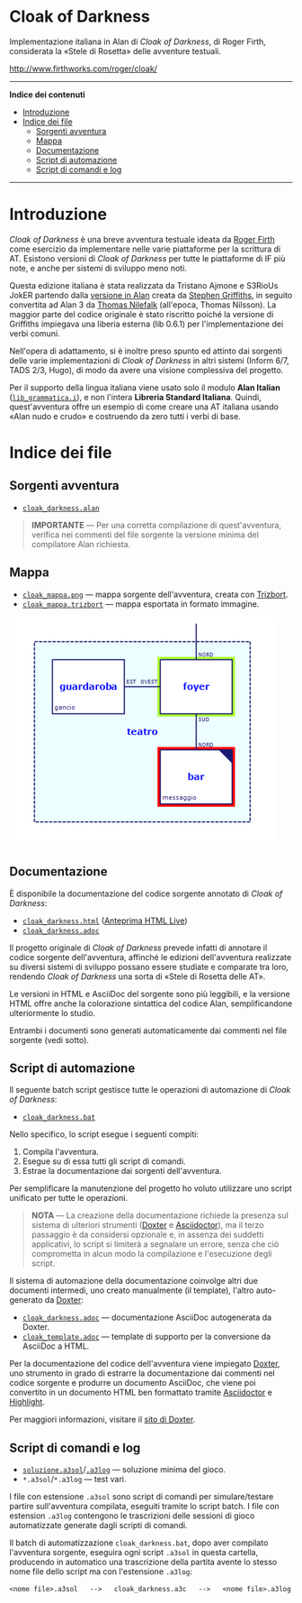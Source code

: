 # Cloak of Darkness

Implementazione italiana in Alan di _Cloak of Darkness_, di Roger Firth, considerata la «Stele di Rosetta» delle avventure testuali.

http://www.firthworks.com/roger/cloak/

-----

**Indice dei contenuti**

<!-- MarkdownTOC autolink="true" bracket="round" autoanchor="false" lowercase="only_ascii" uri_encoding="true" levels="1,2,3" -->

- [Introduzione](#introduzione)
- [Indice dei file](#indice-dei-file)
    - [Sorgenti avventura](#sorgenti-avventura)
    - [Mappa](#mappa)
    - [Documentazione](#documentazione)
    - [Script di automazione](#script-di-automazione)
    - [Script di comandi e log](#script-di-comandi-e-log)

<!-- /MarkdownTOC -->

-----


# Introduzione

_Cloak of Darkness_ è una breve avventura testuale ideata da [Roger Firth] come esercizio da implementare nelle varie piattaforme per la scrittura di AT. Esistono versioni di _Cloak of Darkness_ per tutte le piattaforme di IF più note, e anche per sistemi di sviluppo meno noti.

Questa edizione italiana è stata realizzata da Tristano Ajmone e S3RioUs JokER partendo dalla [versione in Alan] creata da [Stephen Griffiths], in seguito convertita ad Alan 3 da [Thomas Nilefalk]  (all'epoca, Thomas Nilsson). La maggior parte del codice originale è stato riscritto poiché la versione di Griffiths impiegava una liberia esterna (lib 0.6.1) per l'implementazione dei verbi comuni.

Nell'opera di adattamento, si è inoltre preso spunto ed attinto dai sorgenti delle varie implementazioni di _Cloak of Darkness_ in altri sistemi (Inform 6/7, TADS 2/3, Hugo), di modo da avere una visione complessiva del progetto.

Per il supporto della lingua italiana viene usato solo il modulo __Alan Italian__ ([`lib_grammatica.i`][lib_grammatica]), e non l'intera __Libreria Standard Italiana__. Quindi, quest'avventura offre un esempio di come creare una AT italiana usando «Alan nudo e crudo» e costruendo da zero tutti i verbi di base.



# Indice dei file

## Sorgenti avventura

- [`cloak_darkness.alan`](./cloak_darkness.alan)

> __IMPORTANTE__ — Per una corretta compilazione di quest'avventura, verifica nei commenti del file sorgente la versione minima del compilatore Alan richiesta.

## Mappa

- [`cloak_mappa.png`](./cloak_mappa.png) — mappa sorgente dell'avventura, creata con [Trizbort].
- [`cloak_mappa.trizbort`](./cloak_mappa.trizbort) — mappa esportata in formato immagine.

![anteprima mappa](./cloak_mappa.png "Mappa di Cloak of Darkness")


## Documentazione

È disponibile la documentazione del codice sorgente annotato di _Cloak of Darkness_:

- [`cloak_darkness.html`](./cloak_darkness.html) ([Anteprima HTML Live])
- [`cloak_darkness.adoc`](./cloak_darkness.adoc)

[Anteprima HTML Live]: http://htmlpreview.github.io/?https://github.com/tajmone/Alan3-Italian/blob/master/demo/cloak/cloak_darkness.html "Vedi il documento HTML tramite GitHub & BitBucket HTML Preview"

Il progetto originale di _Cloak of Darkness_ prevede infatti di annotare il codice sorgente dell'avventura, affinché le edizioni dell'avventura realizzate su diversi sistemi di sviluppo possano essere studiate e comparate tra loro, rendendo _Cloak of Darkness_ una sorta di «Stele di Rosetta delle AT».

Le versioni in HTML e AsciiDoc del sorgente sono più leggibili, e la versione HTML offre anche la colorazione sintattica del codice Alan, semplificandone ulteriormente lo studio.

Entrambi i documenti sono generati automaticamente dai commenti nel file sorgente (vedi sotto).

## Script di automazione

Il seguente batch script gestisce tutte le operazioni di automazione di _Cloak of Darkness_:

- [`cloak_darkness.bat`](./cloak_darkness.bat)

Nello specifico, lo script esegue i seguenti compiti:

1. Compila l'avventura.
2. Esegue su di essa tutti gli script di comandi.
3. Estrae la documentazione dai sorgenti dell'avventura.

Per semplificare la manutenzione del progetto ho voluto utilizzare uno script unificato per tutte le operazioni. 

> __NOTA__ — La creazione della documentazione richiede la presenza sul sistema di ulteriori strumenti ([Doxter] e [Asciidoctor]), ma il terzo passaggio è da considersi opzionale e, in assenza dei suddetti applicativi, lo script si limiterà a segnalare un errore, senza che ciò comprometta in alcun modo la compilazione e l'esecuzione degli script.

Il sistema di automazione della documentazione coinvolge altri due documenti intermedi, uno creato manualmente (il template), l'altro auto-generato da [Doxter]:

- [`cloak_darkness.adoc`](./cloak_darkness.adoc) — documentazione AsciiDoc autogenerata da Doxter.
- [`cloak_template.adoc`](./cloak_template.adoc) — template di supporto per la conversione da AsciiDoc a HTML.

Per la documentazione del codice dell'avventura viene impiegato [Doxter], uno strumento in grado di estrarre la documentazione dai commenti nel codice sorgente e produrre un documento AsciiDoc, che viene poi convertito in un documento HTML ben formattato tramite [Asciidoctor] e [Highlight]. 

Per maggiori informazioni, visitare il [sito di Doxter].

## Script di comandi e log

- [`soluzione.a3sol`](./soluzione.a3sol)/[`.a3log`](./soluzione.a3log) — soluzione minima del gioco.
- `*.a3sol`/`*.a3log` — test vari.


I file con estensione `.a3sol` sono script di comandi per simulare/testare partire sull'avventura compilata, eseguiti tramite lo script batch. I file con estension `.a3log` contengono le trascrizioni delle sessioni di gioco automatizzate generate dagli scripti di comandi.

Il batch di automatizzazione `cloak_darkness.bat`, dopo aver compilato l'avventura sorgente, eseguira ogni script `.a3sol` in questa cartella, producendo in automatico una trascrizione della partita avente lo stesso nome file dello script ma con l'estensione `.a3log`:

    <nome file>.a3sol   -->   cloak_darkness.a3c   -->   <nome file>.a3log


<!-----------------------------------------------------------------------------
                               REFERENCE LINKS                                
------------------------------------------------------------------------------>

[versione in Alan]: http://www.firthworks.com/roger/cloak/alan/index.html

[Roger Firth]: http://www.firthworks.com/roger/index.html
[Stephen Griffiths]: http://users.actrix.co.nz/stevgrif/
[Thomas Nilefalk]: https://github.com/thoni56 "Visita il profilo GitHub di Thomas Nilefalk/Nilsson"

[lib_grammatica]: ../../alanlib_ita/lib_grammatica.i "Vedi sorgente del modulo"

[Cloak of Darkness]: http://www.firthworks.com/roger/cloak/

<!-- 3rd Party Tools -->

[Doxter]: https://github.com/tajmone/doxter "Visita il repository di Doxter"
[sito di Doxter]: https://git.io/doxter "Visita il sito di Doxter"
[Asciidoctor]: https://asciidoctor.org "Visita il sito di Asciidoctor"

[Trizbort]: http://www.trizbort.com/ "Visita il sito di Trizbort"
[Highlight]: http://www.andre-simon.de/ "Visita il sito di Highlight"

<!-- EOF -->
